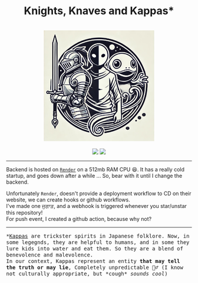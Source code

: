 <div align="center">
  <h1>Knights, Knaves and Kappas*</h1> <br>
  <img src="kkk.jpeg" width="300"/> <br> <br>
  <img src="https://img.shields.io/website?url=https%3A%2F%2Fkkk-8t4m.onrender.com%2Fhealth&label=Backend" />
  <img src="https://img.shields.io/website?url=https%3A%2F%2Farmangrewal007.github.io%2Fkkk%2F&label=GitHub%20Pages" /> 
</div>


----------

Backend is hosted on [`Render`](https://dashboard.render.com/web/srv-crumv7dds78s73cs697g/deploys/dep-crun2bpu0jms73fpj2s0?r=2024-10-02%4016%3A12%3A36%7E2024-10-02%4016%3A18%3A21) on a 512mb RAM CPU 😆. It has a really cold startup, and goes down after a while ... So, bear with it until I change the backend.

Unfortunately `Render`, doesn't provide a deployment workflow to CD on their website, we can create hooks or github workflows. <br>
I've made one ਜੁਗਾੜ, and a webhook is triggered whenever you star/unstar this repository! <br>
For push event, I created a github action, because why not?

----------

<tt>*<a href="https://en.wikipedia.org/wiki/Kappa_(folklore)">Kappas</a> are trickster spirits in Japanese folklore. Now, in some legegnds, they are helpful to humans, and in some they lure kids into water and eat them. So they are a blend of benevolence and malevolence.</tt><br>
<tt>In our context, Kappas represent an entity <b>that may tell the truth or may lie</b>, Completely unpredictable 🤷‍♂️ (I know not culturally appropriate, but \*cough\* <i>sounds cool</i>)</i></tt>
